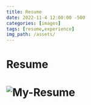 ```yaml
---
title: Resume
date: 2022-11-4 12:00:00 -500
categories: [images]
tags: [resume,experience]
img_path: /assets/
---
```


# Resume

# ![My-Resume](resume.jpg)